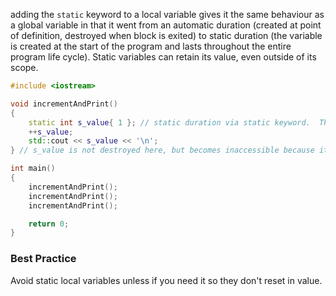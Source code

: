 adding the `static` keyword to a local variable gives it the same behaviour as a global variable in that it went from an automatic duration (created at point of definition, destroyed when block is exited) to static duration (the variable is created at the start of the program and lasts throughout the entire program life cycle). Static variables can retain its value, even outside of its scope.

```cpp
#include <iostream>

void incrementAndPrint()
{
    static int s_value{ 1 }; // static duration via static keyword.  This initializer is only executed once.
    ++s_value;
    std::cout << s_value << '\n';
} // s_value is not destroyed here, but becomes inaccessible because it goes out of scope

int main()
{
    incrementAndPrint();
    incrementAndPrint();
    incrementAndPrint();

    return 0;
}
```

### Best Practice
Avoid static local variables unless if you need it so they don't reset in value.

